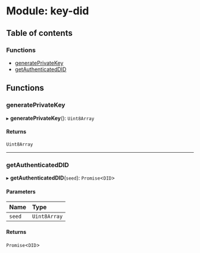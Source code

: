 # Module: key-did

## Table of contents

### Functions

- [generatePrivateKey](key_did.md#generateprivatekey)
- [getAuthenticatedDID](key_did.md#getauthenticateddid)

## Functions

### generatePrivateKey

▸ **generatePrivateKey**(): `Uint8Array`

#### Returns

`Uint8Array`

___

### getAuthenticatedDID

▸ **getAuthenticatedDID**(`seed`): `Promise`\<`DID`\>

#### Parameters

| Name | Type |
| :------ | :------ |
| `seed` | `Uint8Array` |

#### Returns

`Promise`\<`DID`\>

